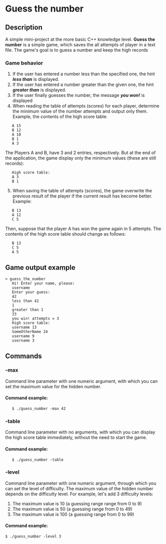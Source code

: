 # Guess the number

## Description
 A simple mini-project at the more basic C++ knowledge level. **Guess the number** is a simple game, which saves the all attempts of player in a text file. The game's goal is to guess a number and keep the high records
 ### Game behavior

 1. If the user has entered a number less than the specified one, the hint **_less than_** is displayed. 
 2. If the user has entered a number greater than the given one, the hint **_greater than_** is displayed. 
 3. If the user finally guesses the number, the message **_you won!_** is displayed
 4. When reading the table of attempts (scores) for each player, determine the minimum value of the number attempts and output  only them. Example, the contents of the high score table:
   ```
      A 15
      B 12
      A 10
      B 1
      A 3
   ```
   The Players A and B, have 3 and 2 entries, respectively. But at the end of the application, the game display only the minimum values (these are still records):
   ```
      High score table:
      A 3
      B 1
   ```


 5. When saving the table of attempts (scores), the game overwrite the previous result of the player if the current result has become better. Example:
   ```
      B 13
      A 12
      C 5
   ```
   Then, suppose that the player A has won the game again in 5 attempts. The contents of the
   high score table should change as follows:
   ```
      B 13
      C 5
      A 5
   ```

 ## Game output example
 ```
 > guess_the_number
    Hi! Enter your name, please:
    username
    Enter your guess:
    42
    less than 42
    1
    greater than 1
    33
    you win! attempts = 3
    High score table:
    username 13
    SomeOtherName 24
    username 9
    username 3
   ```

   ## Commands 
   ### -max
   Command line parameter with one numeric argument, with which you can set the maximum value for the hidden number.
   #### Command example:
   ```
      $ ./guess_number -max 42
   ```
   ### -table
   Command line parameter with no arguments, with which you can display the high score table immediately, without the need to start the game. 
   #### Command example:
   ```
      $ ./guess_number -table
   ```
   ### -level
   Command line parameter with one numeric argument, through which you can set the level of difficulty. The maximum value of the hidden number depends on the difficulty level. For example, let's add 3 difficulty levels:
   1. The maximum value is 10 (a guessing range  range from 0 to 9)
   2. The maximum value is 50 (a guessing range from 0 to 49)
   3. The maximum value is 100 (a guessing range  from 0 to 99)

   #### Command example:
   ```
   $ ./guess_number -level 3
   ```



